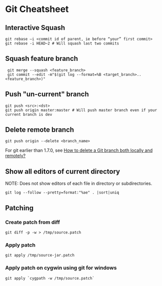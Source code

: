 # Git Cheatsheet

## Interactive Squash
    git rebase –i <commit id of parent, ie before “your” first commit>
    git rebase -i HEAD~2 # Will squash last two commits
    
## Squash feature branch
     git merge --squash <feature_branch>
     git commit --edit -m"$(git log --format=%B <target_branch>..<feature_branch>)"
     
## Push "un-current" branch
    git push <src>:<dst>
    git push origin master:master # Will push master branch even if your current branch is dev
    
## Delete remote branch
    git push origin --delete <branch_name>
For git earlier than 1.7.0, see [How to delete a Git branch both locally and remotely?](http://stackoverflow.com/questions/2003505/how-to-delete-a-git-branch-both-locally-and-remotely)

## Show all editors of current directory
NOTE: Does not show editors of each file in directory or subdirectories.

    git log --follow --pretty=format:"%ae" . |sort|uniq
    
## Patching
### Create patch from diff
    git diff -p -w > /tmp/source.patch
### Apply patch
    git apply /tmp/source-jar.patch
### Apply patch on cygwin using git for windows
    git apply `cygpath -w /tmp/source.patch`